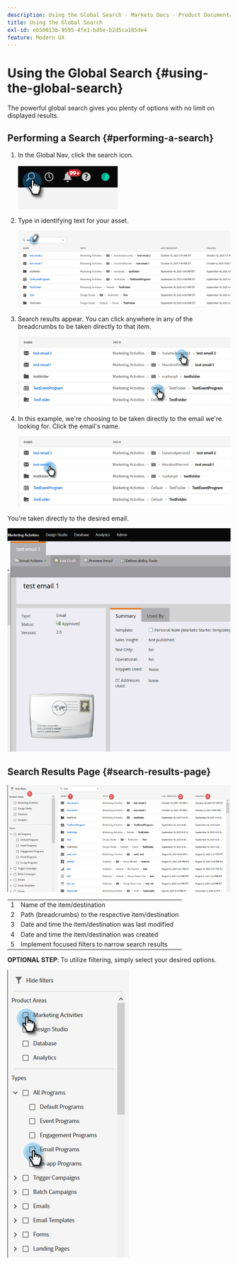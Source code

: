 ```yaml
---
description: Using the Global Search - Marketo Docs - Product Documentation
title: Using the Global Search
exl-id: eb50013b-9595-4fe1-bd5e-b2d5ca185de4
feature: Modern UX
---
```

# Using the Global Search {#using-the-global-search}

The powerful global search gives you plenty of options with no limit on displayed results.

## Performing a Search {#performing-a-search}

1. In the Global Nav, click the search icon.

   ![](assets/using-the-global-search-1.png)

1. Type in identifying text for your asset.

   ![](assets/using-the-global-search-2.png)

1. Search results appear. You can click anywhere in any of the breadcrumbs to be taken directly to that item.

   ![](assets/using-the-global-search-3.png)

1. In this example, we're choosing to be taken directly to the email we're looking for. Click the email's name.

   ![](assets/using-the-global-search-4.png)

You're taken directly to the desired email.

   ![](assets/using-the-global-search-5.png)

## Search Results Page {#search-results-page}

   ![](assets/using-the-global-search-6.png)

<table> 
 <tbody>
  <tr>
   <td>1</td> 
   <td>Name of the item/destination</td> 
  </tr>
  <tr>
   <td>2</td> 
   <td>Path (breadcrumbs) to the respective item/destination</td> 
  </tr>
  <tr>
   <td>3</td> 
   <td>Date and time the item/destination was last modified</td> 
  </tr>
  <tr>
   <td>4</td> 
   <td>Date and time the item/destination was created</td> 
  </tr>
  <tr>
   <td>5</td> 
   <td>Implement focused filters to narrow search results</td> 
  </tr>
 </tbody>
</table>

**OPTIONAL STEP**: To utilize filtering, simply select your desired options.

  ![](assets/using-the-global-search-7.png)
